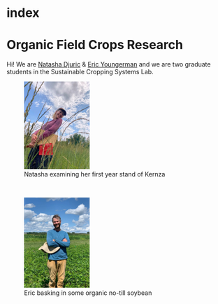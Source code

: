 index
================

# Organic Field Crops Research

Hi! We are [Natasha Djuric](https://github.com/natashadjuric-4) & [Eric
Youngerman](https://github.com/ericyoungerman) and we are two graduate
students in the Sustainable Cropping Systems Lab. <br>

<figure>
<img src="kernza.jpg" width="150"
alt="Natasha examining her first year stand of Kernza" />
<figcaption aria-hidden="true">Natasha examining her first year stand of
Kernza</figcaption>
</figure>

<br>

<figure>
<img src="ericyoungerman.jpeg" width="150"
alt="Eric basking in some organic no-till soybean" />
<figcaption aria-hidden="true">Eric basking in some organic no-till
soybean</figcaption>
</figure>

<br>

